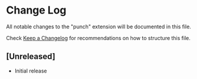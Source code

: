 # Change Log

All notable changes to the "punch" extension will be documented in this file.

Check [Keep a Changelog](http://keepachangelog.com/) for recommendations on how to structure this file.

## [Unreleased]

- Initial release